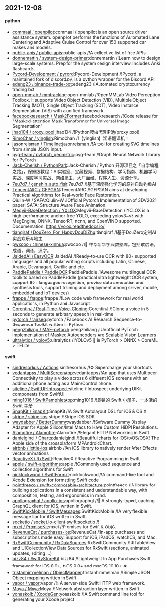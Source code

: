 ## 2021-12-08

#### python
* [commaai / openpilot](https://github.com/commaai/openpilot):commaai /!openpilot is an open source driver assistance system. openpilot performs the functions of Automated Lane Centering and Adaptive Cruise Control for over 150 supported car makes and models.
* [public-apis / public-apis](https://github.com/public-apis/public-apis):public-apis /!A collective list of free APIs
* [donnemartin / system-design-primer](https://github.com/donnemartin/system-design-primer):donnemartin /!Learn how to design large-scale systems. Prep for the system design interview. Includes Anki flashcards.
* [Pycord-Development / pycord](https://github.com/Pycord-Development/pycord):Pycord-Development /!Pycord, a maintained fork of discord.py, is a python wrapper for the Discord API
* [edeng23 / binance-trade-bot](https://github.com/edeng23/binance-trade-bot):edeng23 /!Automated cryptocurrency trading bot
* [open-mmlab / mmtracking](https://github.com/open-mmlab/mmtracking):open-mmlab /!OpenMMLab Video Perception Toolbox. It supports Video Object Detection (VID), Multiple Object Tracking (MOT), Single Object Tracking (SOT), Video Instance Segmentation (VIS) with a unified framework.
* [facebookresearch / Mask2Former](https://github.com/facebookresearch/Mask2Former):facebookresearch /!Code release for "Masked-attention Mask Transformer for Universal Image Segmentation"
* [jhao104 / proxy_pool](https://github.com/jhao104/proxy_pool):jhao104 /!Python爬虫代理IP池(proxy pool)
* [RimoChan / yinglish](https://github.com/RimoChan/yinglish):RimoChan /!【yinglish】淫语翻译机！
* [jasonreisman / Timeline](https://github.com/jasonreisman/Timeline):jasonreisman /!A tool for creating SVG timelines from simple JSON input.
* [pyg-team / pytorch_geometric](https://github.com/pyg-team/pytorch_geometric):pyg-team /!Graph Neural Network Library for PyTorch
* [Jack-Cherish / PythonPark](https://github.com/Jack-Cherish/PythonPark):Jack-Cherish /!Python 开源项目之「自学编程之路」，保姆级教程：AI实验室、宝藏视频、数据结构、学习指南、机器学习实战、深度学习实战、网络爬虫、大厂面经、程序人生、资源分享。
* [7eu7d7 / genshin_auto_fish](https://github.com/7eu7d7/genshin_auto_fish):7eu7d7 /!基于深度强化学习的原神自动钓鱼AI
* [TencentARC / GFPGAN](https://github.com/TencentARC/GFPGAN):TencentARC /!GFPGAN aims at developing Practical Algorithms for Real-world Face Restoration.
* [Qiulin-W / SAFA](https://github.com/Qiulin-W/SAFA):Qiulin-W /!Official Pytorch Implementation of 3DV2021 paper: SAFA: Structure Aware Face Animation.
* [Megvii-BaseDetection / YOLOX](https://github.com/Megvii-BaseDetection/YOLOX):Megvii-BaseDetection /!YOLOX is a high-performance anchor-free YOLO, exceeding yolov3~v5 with MegEngine, ONNX, TensorRT, ncnn, and OpenVINO supported. Documentation: https://yolox.readthedocs.io/
* [tianqiraf / DouZero_For_HappyDouDiZhu](https://github.com/tianqiraf/DouZero_For_HappyDouDiZhu):tianqiraf /!基于DouZero定制AI实战欢乐斗地主
* [pwxcoo / chinese-xinhua](https://github.com/pwxcoo/chinese-xinhua):pwxcoo /!📙 中华新华字典数据库。包括歇后语，成语，词语，汉字。
* [JaidedAI / EasyOCR](https://github.com/JaidedAI/EasyOCR):JaidedAI /!Ready-to-use OCR with 80+ supported languages and all popular writing scripts including Latin, Chinese, Arabic, Devanagari, Cyrillic and etc.
* [PaddlePaddle / PaddleOCR](https://github.com/PaddlePaddle/PaddleOCR):PaddlePaddle /!Awesome multilingual OCR toolkits based on PaddlePaddle (practical ultra lightweight OCR system, support 80+ languages recognition, provide data annotation and synthesis tools, support training and deployment among server, mobile, embedded and IoT devices)
* [frappe / frappe](https://github.com/frappe/frappe):frappe /!Low code web framework for real world applications, in Python and Javascript
* [CorentinJ / Real-Time-Voice-Cloning](https://github.com/CorentinJ/Real-Time-Voice-Cloning):CorentinJ /!Clone a voice in 5 seconds to generate arbitrary speech in real-time
* [pytorch / fairseq](https://github.com/pytorch/fairseq):pytorch /!Facebook AI Research Sequence-to-Sequence Toolkit written in Python.
* [pengzhiliang / MAE-pytorch](https://github.com/pengzhiliang/MAE-pytorch):pengzhiliang /!Unofficial PyTorch implementation of Masked Autoencoders Are Scalable Vision Learners
* [ultralytics / yolov5](https://github.com/ultralytics/yolov5):ultralytics /!YOLOv5 🚀 in PyTorch > ONNX > CoreML > TFLite

#### swift
* [sindresorhus / Actions](https://github.com/sindresorhus/Actions):sindresorhus /!⚙️ Supercharge your shortcuts
* [vedantapps / MultiScreenApp](https://github.com/vedantapps/MultiScreenApp):vedantapps /!An app that uses Multipeer Connectivity to play a video across 6 different iOS screens with an additional phone acting as a Main/Control phone.
* [siteline / SwiftUI-Introspect](https://github.com/siteline/SwiftUI-Introspect):siteline /!Introspect underlying UIKit components from SwiftUI
* [ming1016 / SwiftPamphletApp](https://github.com/ming1016/SwiftPamphletApp):ming1016 /!戴铭的 Swift 小册子，一本活的 Swift 手册
* [SnapKit / SnapKit](https://github.com/SnapKit/SnapKit):SnapKit /!A Swift Autolayout DSL for iOS & OS X
* [stripe / stripe-ios](https://github.com/stripe/stripe-ios):stripe /!Stripe iOS SDK
* [waydabber / BetterDummy](https://github.com/waydabber/BetterDummy):waydabber /!Software Dummy Display Adapter for Apple Silicon/Intel Macs to Have Custom HiDPI Resolutions.
* [Alamofire / Alamofire](https://github.com/Alamofire/Alamofire):Alamofire /!Elegant HTTP Networking in Swift
* [danielgindi / Charts](https://github.com/danielgindi/Charts):danielgindi /!Beautiful charts for iOS/tvOS/OSX! The Apple side of the crossplatform MPAndroidChart.
* [airbnb / lottie-ios](https://github.com/airbnb/lottie-ios):airbnb /!An iOS library to natively render After Effects vector animations
* [ReactiveX / RxSwift](https://github.com/ReactiveX/RxSwift):ReactiveX /!Reactive Programming in Swift
* [apple / swift-algorithms](https://github.com/apple/swift-algorithms):apple /!Commonly used sequence and collection algorithms for Swift
* [nicklockwood / SwiftFormat](https://github.com/nicklockwood/SwiftFormat):nicklockwood /!A command-line tool and Xcode Extension for formatting Swift code
* [pointfreeco / swift-composable-architecture](https://github.com/pointfreeco/swift-composable-architecture):pointfreeco /!A library for building applications in a consistent and understandable way, with composition, testing, and ergonomics in mind.
* [apollographql / apollo-ios](https://github.com/apollographql/apollo-ios):apollographql /!📱 A strongly-typed, caching GraphQL client for iOS, written in Swift.
* [SwiftKickMobile / SwiftMessages](https://github.com/SwiftKickMobile/SwiftMessages):SwiftKickMobile /!A very flexible message bar for iOS written in Swift.
* [socketio / socket.io-client-swift](https://github.com/socketio/socket.io-client-swift):socketio /!
* [mxcl / PromiseKit](https://github.com/mxcl/PromiseKit):mxcl /!Promises for Swift & ObjC.
* [RevenueCat / purchases-ios](https://github.com/RevenueCat/purchases-ios):RevenueCat /!In-app purchases and subscriptions made easy. Support for iOS, iPadOS, watchOS, and Mac.
* [RxSwiftCommunity / RxDataSources](https://github.com/RxSwiftCommunity/RxDataSources):RxSwiftCommunity /!UITableView and UICollectionView Data Sources for RxSwift (sections, animated updates, editing ...)
* [bizz84 / SwiftyStoreKit](https://github.com/bizz84/SwiftyStoreKit):bizz84 /!Lightweight In App Purchases Swift framework for iOS 8.0+, tvOS 9.0+ and macOS 10.10+ ⛺
* [tristanhimmelman / ObjectMapper](https://github.com/tristanhimmelman/ObjectMapper):tristanhimmelman /!Simple JSON Object mapping written in Swift
* [vapor / vapor](https://github.com/vapor/vapor):vapor /!💧 A server-side Swift HTTP web framework.
* [Moya / Moya](https://github.com/Moya/Moya):Moya /!Network abstraction layer written in Swift.
* [yonaskolb / XcodeGen](https://github.com/yonaskolb/XcodeGen):yonaskolb /!A Swift command line tool for generating your Xcode project
